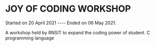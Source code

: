 # JOY OF CODING WORKSHOP
Started on 20 April 2021 ---- Ended on 06 May 2021.


A workshop held by RNSIT to expand the coding power of student.
C programming language
